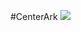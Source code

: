 #CenterArk
<img src="https://img.shields.io/badge/Rust-FFF?style=for-the-badge&logo=rust&logoColor=black" /> 